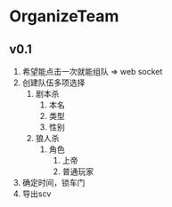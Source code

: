 # OrganizeTeam

## v0.1

1. 希望能点击一次就能组队 => web socket
2. 创建队伍多项选择
    1. 剧本杀
        1. 本名
        1. 类型
        1. 性别
    2. 狼人杀
        1. 角色
            1. 上帝
            1. 普通玩家
3. 确定时间，锁车门
4. 导出scv
